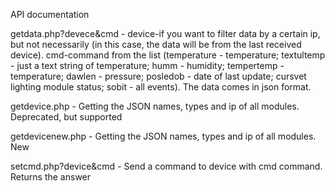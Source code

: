 API documentation

getdata.php?devece&cmd - device-if you want to filter data by a certain ip, but not necessarily (in this case, the data will be from the last received device). cmd-command from the list (temperature - temperature; textultemp - just a text string of temperature; humm - humidity; tempertemp - temperature; dawlen - pressure; posledob - date of last update; cursvet lighting module status; sobit - all events). The data comes in json format.

getdevice.php - Getting the JSON names, types and ip of all modules. Deprecated, but supported

getdevicenew.php - Getting the JSON names, types and ip of all modules. New

setcmd.php?device&cmd - Send a command to device with cmd command. Returns the answer
